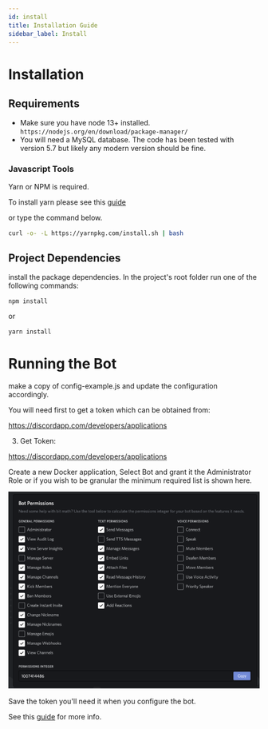 ```yaml
---
id: install
title: Installation Guide
sidebar_label: Install
---
```

# Installation 

## Requirements

  - Make sure you have node 13+ installed. ```https://nodejs.org/en/download/package-manager/```
  - You will need a MySQL database.  The code has been tested with version 5.7 but likely any modern version should be fine. 

### Javascript Tools

Yarn or NPM is required.  

To install yarn please see this [guide](https://classic.yarnpkg.com/en/docs/install)

or type the command below.

```sh
curl -o- -L https://yarnpkg.com/install.sh | bash
```

## Project Dependencies 

install the package dependencies.  In the project's root folder run one of the following commands:

```
npm install
```

or

```sh
yarn install
```

# Running the Bot

make a copy of config-example.js and update the configuration accordingly.

You will need first to get a token which can be obtained from:

https://discordapp.com/developers/applications



3. Get Token:

https://discordapp.com/developers/applications

Create a new Docker application, Select Bot and grant it the Administrator Role or if you wish to be granular the minimum required list is shown here.

![Discord Permissions](assets/discord_permissions.png)

Save the token you'll need it when you configure the bot.

See this [guide](https://discordapp.com/developers/docs/topics/oauth2#bots) for more info.
